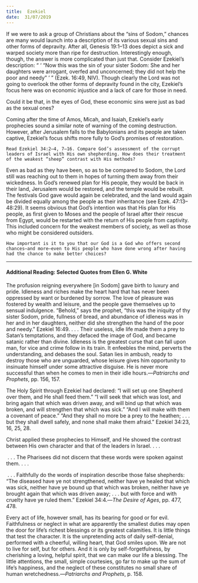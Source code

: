 ```yaml
---
title:  Ezekiel
date:  31/07/2019
---
```


If we were to ask a group of Christians about the “sins of Sodom,” chances are many would launch into a description of its various sexual sins and other forms of depravity. After all, Genesis 19:1–13 does depict a sick and warped society more than ripe for destruction. Interestingly enough, though, the answer is more complicated than just that. Consider Ezekiel’s description: “ ‘ “Now this was the sin of your sister Sodom: She and her daughters were arrogant, overfed and unconcerned; they did not help the poor and needy” ’ ” (Ezek. 16:49, NIV). Though clearly the Lord was not going to overlook the other forms of depravity found in the city, Ezekiel’s focus here was on economic injustice and a lack of care for those in need.

Could it be that, in the eyes of God, these economic sins were just as bad as the sexual ones?

Coming after the time of Amos, Micah, and Isaiah, Ezekiel’s early prophecies sound a similar note of warning of the coming destruction. However, after Jerusalem falls to the Babylonians and its people are taken captive, Ezekiel’s focus shifts more fully to God’s promises of restoration.

`Read Ezekiel 34:2–4, 7–16. Compare God’s assessment of the corrupt leaders of Israel with His own shepherding. How does their treatment of the weakest “sheep” contrast with His methods?`

Even as bad as they have been, so as to be compared to Sodom, the Lord still was reaching out to them in hopes of turning them away from their wickedness. In God’s renewed plan for His people, they would be back in their land, Jerusalem would be restored, and the temple would be rebuilt. The festivals God gave would again be celebrated, and the land would again be divided equally among the people as their inheritance (see Ezek. 47:13–48:29). It seems obvious that God’s intention was that His plan for His people, as first given to Moses and the people of Israel after their rescue from Egypt, would be restarted with the return of His people from captivity. This included concern for the weakest members of society, as well as those who might be considered outsiders.

`How important is it to you that our God is a God who offers second chances—and more—even to His people who have done wrong after having had the chance to make better choices?`

---

#### Additional Reading: Selected Quotes from Ellen G. White

The profusion reigning everywhere [in Sodom] gave birth to luxury and pride. Idleness and riches make the heart hard that has never been oppressed by want or burdened by sorrow. The love of pleasure was fostered by wealth and leisure, and the people gave themselves up to sensual indulgence. “Behold,” says the prophet, “this was the iniquity of thy sister Sodom, pride, fullness of bread, and abundance of idleness was in her and in her daughters, neither did she strengthen the hand of the poor and needy.” Ezekiel 16:49. . . . Their useless, idle life made them a prey to Satan’s temptations, and they defaced the image of God, and became satanic rather than divine. Idleness is the greatest curse that can fall upon man, for vice and crime follow in its train. It enfeebles the mind, perverts the understanding, and debases the soul. Satan lies in ambush, ready to destroy those who are unguarded, whose leisure gives him opportunity to insinuate himself under some attractive disguise. He is never more successful than when he comes to men in their idle hours.—_Patriarchs and Prophets_, pp. 156, 157. 

The Holy Spirit through Ezekiel had declared: “I will set up one Shepherd over them, and He shall feed them.” “I will seek that which was lost, and bring again that which was driven away, and will bind up that which was broken, and will strengthen that which was sick.” “And I will make with them a covenant of peace.” “And they shall no more be a prey to the heathen; . . . but they shall dwell safely, and none shall make them afraid.” Ezekiel 34:23, 16, 25, 28. 

Christ applied these prophecies to Himself, and He showed the contrast between His own character and that of the leaders in Israel. . . .  

 . . . The Pharisees did not discern that these words were spoken against them. . . . 

 . . . Faithfully do the words of inspiration describe those false shepherds: “The diseased have ye not strengthened, neither have ye healed that which was sick, neither have ye bound up that which was broken, neither have ye brought again that which was driven away; . . . but with force and with cruelty have ye ruled them.” Ezekiel 34:4.—_The Desire of Ages_, pp. 477, 478.

Every act of life, however small, has its bearing for good or for evil. Faithfulness or neglect in what are apparently the smallest duties may open the door for life’s richest blessings or its greatest calamities. It is little things that test the character. It is the unpretending acts of daily self-denial, performed with a cheerful, willing heart, that God smiles upon. We are not to live for self, but for others. And it is only by self-forgetfulness, by cherishing a loving, helpful spirit, that we can make our life a blessing. The little attentions, the small, simple courtesies, go far to make up the sum of life’s happiness, and the neglect of these constitutes no small share of human wretchedness.—_Patriarchs and Prophets_, p. 158. 
